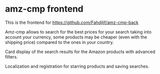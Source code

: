 # amz-cmp frontend

This is the frontend for https://github.com/Fahdjlif/amz-cmp-back

Amz-cmp allows to search for the best prices for your search taking into account your currency, some products may be cheaper (even with the shipping price) compared to the ones in your country.

Card display of the search results for the Amazon products with advanced filters.

Localization and registration for starring products and saving searches.
